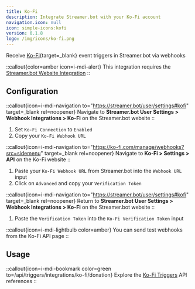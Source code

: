 ```yaml
---
title: Ko-Fi
description: Integrate Streamer.bot with your Ko-Fi account
navigation.icon: null
icon: simple-icons:kofi
version: 0.1.8
logo: /img/icons/ko-fi.png
---
```


Receive [Ko-Fi](https://ko-fi.com){target=_blank} event triggers in Streamer.bot via webhooks

::callout{color=amber icon=i-mdi-alert}
This integration requires the [Streamer.bot Website Integration](/guide/integrations/streamerbot)
::

## Configuration

::callout{icon=i-mdi-navigation to="https://streamer.bot/user/settings#kofi" target=_blank rel=noopener}
Navigate to **Streamer.bot User Settings > Webhook Integrations > Ko-Fi** on the Streamer.bot website
::

1. Set `Ko-Fi Connection` to `Enabled`
2. Copy your `Ko-Fi Webhook URL`

::callout{icon=i-mdi-navigation to="https://ko-fi.com/manage/webhooks?src=sidemenu" target=_blank rel=noopener}
Navigate to **Ko-Fi > Settings > API** on the Ko-Fi website
::

1. Paste your `Ko-Fi Webhook URL` from Streamer.bot into the `Webhook URL` input
2. Click on `Advanced` and copy your `Verification Token`

::callout{icon=i-mdi-navigation to="https://streamer.bot/user/settings#kofi" target=_blank rel=noopener}
Return to **Streamer.bot User Settings > Webhook Integrations > Ko-Fi** on the Streamer.bot website
::

1. Paste the `Verification Token` into the `Ko-Fi Verification Token` input

::callout{icon=i-mdi-lightbulb color=amber}
You can send test webhooks from the Ko-Fi API page
::

## Usage
::callout{icon=i-mdi-bookmark color=green to=/api/triggers/integrations/ko-fi/donation}
Explore the [Ko-Fi Triggers](/api/triggers/integrations/ko-fi/donation) API references
::